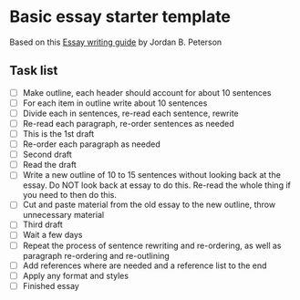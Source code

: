 # Basic essay starter template

Based on this [Essay writing guide](https://docs.google.com/document/d/1JVOAPVA-yMgx4rl_yQzldwnkqnAC4KwtFYXunnJtJng/edit?usp=sharing) by Jordan B. Peterson

## Task list

- [ ] Make outline, each header should account for about 10 sentences
- [ ] For each item in outline write about 10 sentences
- [ ] Divide each in sentences, re-read each sentence, rewrite
- [ ] Re-read each paragraph, re-order sentences as needed
- [ ] This is the 1st draft
- [ ] Re-order each paragraph as needed
- [ ] Second draft
- [ ] Read the draft
- [ ] Write a new outline of 10 to 15 sentences without looking back at the essay. Do NOT look back at essay to do this. Re-read the whole thing if you need to then do this.
- [ ] Cut and paste material from the old essay to the new outline, throw unnecessary material
- [ ] Third draft
- [ ] Wait a few days
- [ ] Repeat the process of sentence rewriting and re-ordering, as well as paragraph re-ordering and re-outlining
- [ ] Add references where are needed and a reference list to the end
- [ ] Apply any format and styles
- [ ] Finished essay